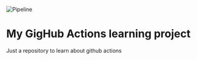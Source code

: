 ![Pipeline](https://github.com/jjuarez/my-githbub-action-learning/workflows/Pipeline/badge.svg?branch=main)

# My GigHub Actions learning project
Just a repository to learn about github actions
